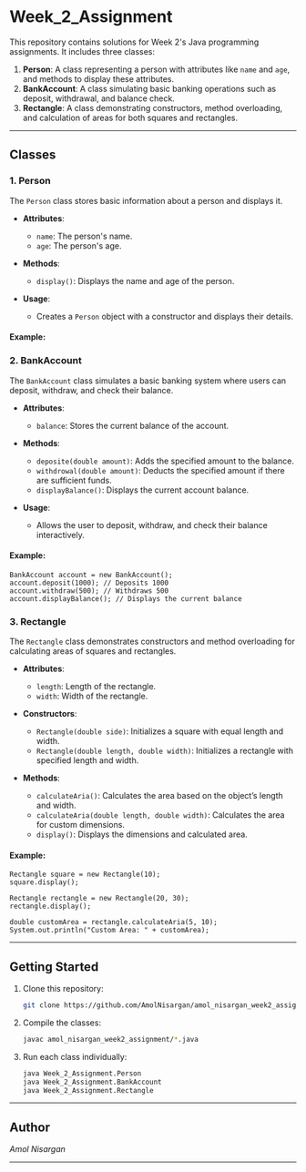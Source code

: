 

# Week_2_Assignment

This repository contains solutions for Week 2's Java programming assignments. It includes three classes:

1. **Person**: A class representing a person with attributes like `name` and `age`, and methods to display these attributes.
2. **BankAccount**: A class simulating basic banking operations such as deposit, withdrawal, and balance check.
3. **Rectangle**: A class demonstrating constructors, method overloading, and calculation of areas for both squares and rectangles.

---

## Classes

### 1. Person

The `Person` class stores basic information about a person and displays it.

- **Attributes**:
  - `name`: The person's name.
  - `age`: The person's age.

- **Methods**:
  - `display()`: Displays the name and age of the person.

- **Usage**:
  - Creates a `Person` object with a constructor and displays their details.

#### Example:

### 2. BankAccount

The `BankAccount` class simulates a basic banking system where users can deposit, withdraw, and check their balance.

- **Attributes**:
  - `balance`: Stores the current balance of the account.

- **Methods**:
  - `deposite(double amount)`: Adds the specified amount to the balance.
  - `withdrowal(double amount)`: Deducts the specified amount if there are sufficient funds.
  - `displayBalance()`: Displays the current account balance.

- **Usage**:
  - Allows the user to deposit, withdraw, and check their balance interactively.

#### Example:
```
BankAccount account = new BankAccount();
account.deposit(1000); // Deposits 1000
account.withdraw(500); // Withdraws 500
account.displayBalance(); // Displays the current balance
```

### 3. Rectangle

The `Rectangle` class demonstrates constructors and method overloading for calculating areas of squares and rectangles.

- **Attributes**:
  - `length`: Length of the rectangle.
  - `width`: Width of the rectangle.

- **Constructors**:
  - `Rectangle(double side)`: Initializes a square with equal length and width.
  - `Rectangle(double length, double width)`: Initializes a rectangle with specified length and width.

- **Methods**:
  - `calculateAria()`: Calculates the area based on the object’s length and width.
  - `calculateAria(double length, double width)`: Calculates the area for custom dimensions.
  - `display()`: Displays the dimensions and calculated area.

#### Example:
```
Rectangle square = new Rectangle(10);
square.display();

Rectangle rectangle = new Rectangle(20, 30);
rectangle.display();

double customArea = rectangle.calculateAria(5, 10);
System.out.println("Custom Area: " + customArea);
```

---

## Getting Started

1. Clone this repository:
   ```bash
   git clone https://github.com/AmolNisargan/amol_nisargan_week2_assignment.git
   ```
2. Compile the classes:
   ```bash
   javac amol_nisargan_week2_assignment/*.java
   ```
3. Run each class individually:
   ```bash
   java Week_2_Assignment.Person
   java Week_2_Assignment.BankAccount
   java Week_2_Assignment.Rectangle
   ```

---

## Author

*Amol Nisargan*

---
